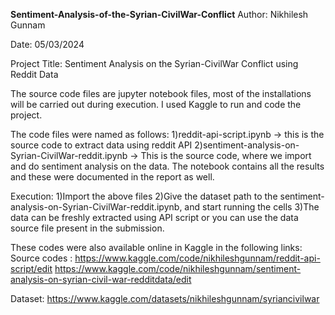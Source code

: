 **Sentiment-Analysis-of-the-Syrian-CivilWar-Conflict**
Author: Nikhilesh Gunnam

Date: 05/03/2024

Project Title: Sentiment Analysis on the Syrian-CivilWar Conflict using Reddit Data

The source code files are jupyter notebook files, most of the installations will be carried out during execution. I used Kaggle to run and code the project.

The code files were named as follows: 1)reddit-api-script.ipynb -> this is the source code to extract data using reddit API 2)sentiment-analysis-on-Syrian-CivilWar-reddit.ipynb -> This is the source code, where we import and do sentiment analysis on the data. The notebook contains all the results and these were documented in the report as well. 

Execution: 1)Import the above files 2)Give the dataset path to the sentiment-analysis-on-Syrian-CivilWar-reddit.ipynb, and start running the cells 3)The data can be freshly extracted using API script or you can use the data source file present in the submission.

These codes were also available online in Kaggle in the following links: Source codes : 
https://www.kaggle.com/code/nikhileshgunnam/reddit-api-script/edit 
https://www.kaggle.com/code/nikhileshgunnam/sentiment-analysis-on-syrian-civil-war-redditdata/edit

Dataset: https://www.kaggle.com/datasets/nikhileshgunnam/syriancivilwar
